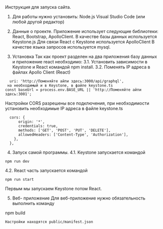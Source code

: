 
Инструкция для запуска сайта.
1.	Для работы нужно установить:
 Node.js
 Visual Studio Code (или любой другой редактор)
2.	Данные о проекте.
Приложение использует следующие библиотеки: React, Bootstrap, ApolloClient.
В качестве базы данных используется Keystone.js
Для связи React с Keystone используется ApolloClient
В качестве языка запросов используется mysql.

3.	Установка
Так как проект разделен на два приложения базу данных и приложение react необходимо:
3.1. Установить зависимости в Keystone и React командой npm install.
3.2. Поменять IP адреса в файлах Apollo Client (React)
```
  uri: 'http://Поменяйте айпи здесь:3000/api/graphql',
 на необходимый и в Keystone, в файле keystone.ts
const baseUrl = process.env.BASE_URL || 'http://Поменяйте айпи здесь:3001';
```
Настройки CORS разрешены все подключения, при необходимости установить необходимые IP адреса в файле keystone.ts
```
  cors: {
      origin: '*', 
      credentials: true,
      methods: ['GET', 'POST', 'PUT', 'DELETE'], 
      allowedHeaders: ['Content-Type', 'Authorization'],
    },
  },
```

4.	Запуск самой программы.
4.1.	Keystone запускается командой
```
npm run dev
```
4.2.	React часть запускается командой 
```
npm run start
```
Первым мы запускаем Keystone потом React.

5.	Веб- приложение
Для веб-приложение нужно обязательность выполнить команду

npm build
```
Настройки находятся public/manifest.json



